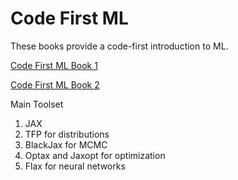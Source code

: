 # Code First ML

These books provide a code-first introduction to ML.

[Code First ML Book 1](https://code-first-ml.github.io/book1/intro.html)

[Code First ML Book 2](https://code-first-ml.github.io/book2/intro.html)


Main Toolset

1. JAX
2. TFP for distributions
3. BlackJax for MCMC
4. Optax and Jaxopt for optimization
5. Flax for neural networks

